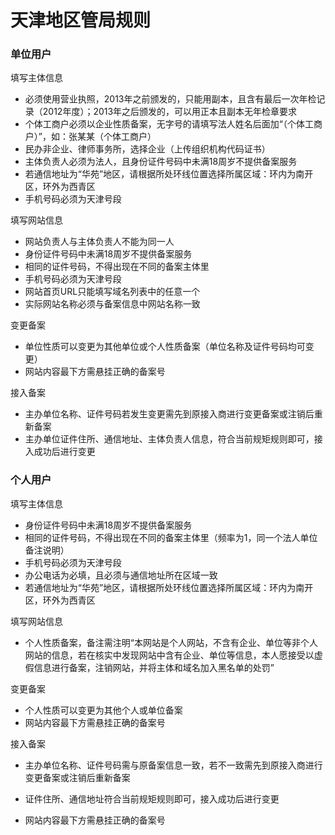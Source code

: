# 天津地区管局规则

### 单位用户

填写主体信息
* 必须使用营业执照，2013年之前颁发的，只能用副本，且含有最后一次年检记录（2012年度）；2013年之后颁发的，可以用正本且副本无年检章要求
* 个体工商户必须以企业性质备案，无字号的请填写法人姓名后面加“（个体工商户）”，如：张某某（个体工商户）
* 民办非企业、律师事务所，选择企业（上传组织机构代码证书）
* 主体负责人必须为法人，且身份证件号码中未满18周岁不提供备案服务
* 若通信地址为“华苑”地区，请根据所处环线位置选择所属区域：环内为南开区，环外为西青区
* 手机号码必须为天津号段

填写网站信息
* 网站负责人与主体负责人不能为同一人
* 身份证件号码中未满18周岁不提供备案服务
* 相同的证件号码，不得出现在不同的备案主体里
* 手机号码必须为天津号段
* 网站首页URL只能填写域名列表中的任意一个
* 实际网站名称必须与备案信息中网站名称一致

变更备案
* 单位性质可以变更为其他单位或个人性质备案（单位名称及证件号码均可变更）
* 网站内容最下方需悬挂正确的备案号

接入备案

* 主办单位名称、证件号码若发生变更需先到原接入商进行变更备案或注销后重新备案
* 主办单位证件住所、通信地址、主体负责人信息，符合当前规矩规则即可，接入成功后进行变更

### 个人用户

填写主体信息

* 身份证件号码中未满18周岁不提供备案服务
* 相同的证件号码，不得出现在不同的备案主体里（频率为1，同一个法人单位备注说明）
* 手机号码必须为天津号段
* 办公电话为必填，且必须与通信地址所在区域一致
* 若通信地址为“华苑”地区，请根据所处环线位置选择所属区域：环内为南开区，环外为西青区

填写网站信息

* 个人性质备案，备注需注明“本网站是个人网站，不含有企业、单位等非个人网站的信息，若在核实中发现网站中含有企业、单位等信息，本人愿接受以虚假信息进行备案，注销网站，并将主体和域名加入黑名单的处罚”

变更备案

* 个人性质可以变更为其他个人或单位备案
* 网站内容最下方需悬挂正确的备案号

 
接入备案

* 主办单位名称、证件号码需与原备案信息一致，若不一致需先到原接入商进行变更备案或注销后重新备案
* 证件住所、通信地址符合当前规矩规则即可，接入成功后进行变更
* 网站内容最下方需悬挂正确的备案号

  [1]: n